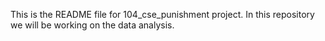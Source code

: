 This is the README file for 104_cse_punishment project. In this repository we will be working on the data analysis.

